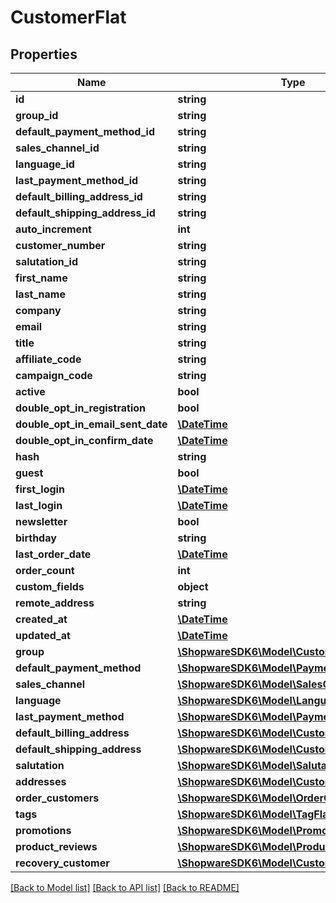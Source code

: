 # CustomerFlat

## Properties
Name | Type | Description | Notes
------------ | ------------- | ------------- | -------------
**id** | **string** |  | [optional] 
**group_id** | **string** |  | 
**default_payment_method_id** | **string** |  | 
**sales_channel_id** | **string** |  | 
**language_id** | **string** |  | 
**last_payment_method_id** | **string** |  | [optional] 
**default_billing_address_id** | **string** |  | 
**default_shipping_address_id** | **string** |  | 
**auto_increment** | **int** |  | [optional] 
**customer_number** | **string** |  | 
**salutation_id** | **string** |  | 
**first_name** | **string** |  | 
**last_name** | **string** |  | 
**company** | **string** |  | [optional] 
**email** | **string** |  | 
**title** | **string** |  | [optional] 
**affiliate_code** | **string** |  | [optional] 
**campaign_code** | **string** |  | [optional] 
**active** | **bool** |  | [optional] 
**double_opt_in_registration** | **bool** |  | [optional] 
**double_opt_in_email_sent_date** | [**\DateTime**](\DateTime.md) |  | [optional] 
**double_opt_in_confirm_date** | [**\DateTime**](\DateTime.md) |  | [optional] 
**hash** | **string** |  | [optional] 
**guest** | **bool** |  | [optional] 
**first_login** | [**\DateTime**](\DateTime.md) |  | [optional] 
**last_login** | [**\DateTime**](\DateTime.md) |  | [optional] 
**newsletter** | **bool** |  | [optional] 
**birthday** | **string** |  | [optional] 
**last_order_date** | [**\DateTime**](\DateTime.md) |  | [optional] 
**order_count** | **int** |  | [optional] 
**custom_fields** | **object** |  | [optional] 
**remote_address** | **string** |  | [optional] 
**created_at** | [**\DateTime**](\DateTime.md) |  | 
**updated_at** | [**\DateTime**](\DateTime.md) |  | 
**group** | [**\ShopwareSDK6\Model\CustomerGroupFlat**](CustomerGroupFlat.md) |  | [optional] 
**default_payment_method** | [**\ShopwareSDK6\Model\PaymentMethodFlat**](PaymentMethodFlat.md) |  | [optional] 
**sales_channel** | [**\ShopwareSDK6\Model\SalesChannelFlat**](SalesChannelFlat.md) |  | [optional] 
**language** | [**\ShopwareSDK6\Model\LanguageFlat**](LanguageFlat.md) |  | [optional] 
**last_payment_method** | [**\ShopwareSDK6\Model\PaymentMethodFlat**](PaymentMethodFlat.md) |  | [optional] 
**default_billing_address** | [**\ShopwareSDK6\Model\CustomerAddressFlat**](CustomerAddressFlat.md) |  | [optional] 
**default_shipping_address** | [**\ShopwareSDK6\Model\CustomerAddressFlat**](CustomerAddressFlat.md) |  | [optional] 
**salutation** | [**\ShopwareSDK6\Model\SalutationFlat**](SalutationFlat.md) |  | [optional] 
**addresses** | [**\ShopwareSDK6\Model\CustomerAddressFlat**](CustomerAddressFlat.md) |  | [optional] 
**order_customers** | [**\ShopwareSDK6\Model\OrderCustomerFlat**](OrderCustomerFlat.md) |  | [optional] 
**tags** | [**\ShopwareSDK6\Model\TagFlat**](TagFlat.md) |  | [optional] 
**promotions** | [**\ShopwareSDK6\Model\PromotionFlat**](PromotionFlat.md) |  | [optional] 
**product_reviews** | [**\ShopwareSDK6\Model\ProductReviewFlat**](ProductReviewFlat.md) |  | [optional] 
**recovery_customer** | [**\ShopwareSDK6\Model\CustomerRecoveryFlat**](CustomerRecoveryFlat.md) |  | [optional] 

[[Back to Model list]](../../README.md#documentation-for-models) [[Back to API list]](../../README.md#documentation-for-api-endpoints) [[Back to README]](../../README.md)

